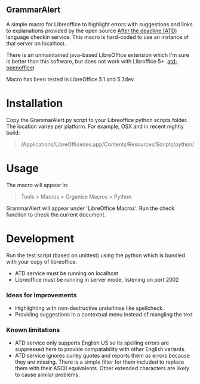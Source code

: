 GrammarAlert
------------

A simple macro for Libreoffice to highlight errors with suggestions and links
to explanations provided by the open source [After the deadline (ATD)](https://open.afterthedeadline.com/ "Install the After the Deadline server") language
checkin service. This macro is hard-coded to use an instance of that server on localhost.

There is an unmaintained java-based LibreOffice extension which I'm sure is
better than this software, but does not work with Libroffice 5+.
[atd-openoffice](https://github.com/Automattic/atd-openoffice.git "atd-openoffice on github"))

Macro has been tested in LibreOffice 5.1 and 5.3dev.


Installation
============

Copy the GrammarAlert.py script to your Libreoffice python scripts folder.
The location varies per platform. For example, OSX and in recent nightly build:

> /Applications/LibreOfficedev.app/Contents/Resources/Scripts/python/


Usage
=====

The macro will appear in:

> Tools > Macros > Organise Macros > Python

GrammarAlert will appear under 'LibreOffice Macros'. Run the check function
to check the current document.


Development
===========

Run the test script (based on unittest) using the python which is bundled
with your copy of libreoffice.

- ATD service must be running on localhost
- Libreoffice must be running in server mode, listening on port 2002

### Ideas for improvements

- Highlighting with non-destructive underlinse like spellcheck.
- Providing suggestions in a contextual menu instead of mangling the text

### Known limitations

- ATD service only supports English US so its spelling errors are suppressed here to provide compatability with other English variants. 
- ATD service ignores curley quotes and reports them as errors because they
are missing. There is a simple filter for them included to replace them with
their ASCII equivalents. Other extended characters are likely to cause similar
problems.

